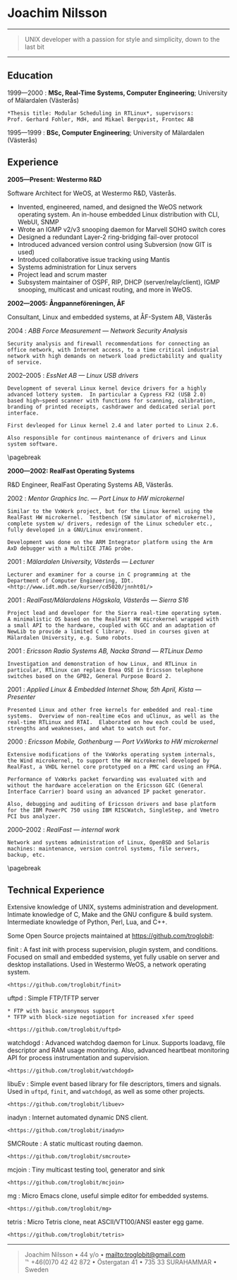 Joachim Nilsson
===============

----

> UNIX developer with a passion for style and simplicity, down to the last bit

----

Education
---------

1999—2000
:   **MSc, Real-Time Systems, Computer Engineering**;  University
    of Mälardalen (Västerås)

    *Thesis title: Modular Scheduling in RTLinux*, supervisors:
    Prof. Gerhard Fohler, MdH, and Mikael Bergqvist, Frontec AB

1995—1999
:   **BSc, Computer Engineering**; University of Mälardalen (Västerås)


Experience
----------

**2005—Present: Westermo R&D**

Software Architect for WeOS, at Westermo R&D, Västerås.

* Invented, engineered, named, and designed the WeOS network operating
  system.  An in-house embedded Linux distribution with CLI, WebUI, SNMP
* Wrote an IGMP v2/v3 snooping daemon for Marvell SOHO switch cores
* Designed a redundant Layer-2 ring-bridging fail-over protocol
* Introduced advanced version control using Subversion (now GIT is used)
* Introduced collaborative issue tracking using Mantis
* Systems administration for Linux servers
* Project lead and scrum master
* Subsystem maintainer of OSPF, RIP, DHCP (server/relay/client), IGMP
  snooping, multicast and unicast routing, and more in WeOS.

**2002—2005: Ångpanneföreningen, ÅF**

Consultant, Linux and embedded systems, at ÅF-System AB, Västerås

2004
:   *ABB Force Measurement — Network Security Analysis*

    Security analysis and firewall recommendations for connecting an
	office network, with Internet access, to a time critical industrial
	network with high demands on network load predictability and quality
	of service.

2002–2005
:   *EssNet AB — Linux USB drivers*

    Development of several Linux kernel device drivers for a highly
    advanced lottery system.  In particular a Cypress FX2 (USB 2.0)
    based high–speed scanner with functions for scanning, calibration,
    branding of printed receipts, cashdrawer and dedicated serial port
    interface.

    First devleoped for Linux kernel 2.4 and later ported to Linux 2.6.
  
    Also responsible for continous maintenance of drivers and Linux
    system software.

\pagebreak

**2000—2002: RealFast Operating Systems**

R&D Engineer, RealFast Operating Systems AB, Västerås.

2002
:   *Mentor Graphics Inc. — Port Linux to HW microkernel*

    Similar to the VxWork project, but for the Linux kernel using the
    RealFast HW microkernel.  Testbench (SW simulator of microkernel),
    complete system w/ drivers, redesign of the Linux scheduler etc.,
    fully developed in a GNU/Linux environment.
    
    Development was done on the ARM Integrator platform using the Arm
    AxD debugger with a MultiICE JTAG probe.

2001
:   *Mälardalen University, Västerås — Lecturer*

    Lecturer and examiner for a course in C programming at the
    Department of Computer Engineering, IDt.
    <http://www.idt.mdh.se/kurser/cd5020/jnnht01/>

2001
:   *RealFast/Mälardalens Högskola, Västerås — Sierra S16*

    Project lead and developer for the Sierra real-time operating sytem.
    A minimalistic OS based on the RealFast HW microkernel wrapped with
    a small API to the hardware, coupled with GCC and an adaptation of
    NewLib to provide a limited C library.  Used in courses given at
    Mälardalen University, e.g. Sumo robots.

2001
:   *Ericsson Radio Systems AB, Nacka Strand — RTLinux Demo*

    Investigation and demonstration of how Linux, and RTLinux in
	particular, RTLinux can replace Enea OSE in Ericsson telephone
	switches based on the GPB2, General Purpose Board 2.

2001
:   *Applied Linux & Embedded Internet Show, 5th April, Kista — Presenter*

    Presented Linux and other free kernels for embedded and real-time
    systems.  Overview of non-realtime eCos and uClinux, as well as the
    real-time RTLinux and RTAI.  Elaborated on how each could be used,
    strengths and weaknesses, and what to watch out for.

2000
:   *Ericsson Mobile, Gothenburg — Port VxWorks to HW microkernel*

    Extensive modifications of the VxWorks operating system internals,
    the Wind microkernel, to support the HW microkernel developed by
    RealFast, a VHDL kernel core prototyped on a PMC card using an FPGA.
  
    Performance of VxWorks packet forwarding was evaluated with and
	without the hardware acceleration on the Ericsson GIC (General
	Interface Carrier) board using an advanced IP packet generator.
  
    Also, debugging and auditing of Ericsson drivers and base platform
    for the IBM PowerPC 750 using IBM RISCWatch, SingleStep, and Vmetro
    PCI bus analyzer.

2000–2002
:   *RealFast — internal work*

    Network and systems administration of Linux, OpenBSD and Solaris
    machines: maintenance, version control systems, file servers,
    backup, etc.

\pagebreak

Technical Experience
--------------------

Extensive knowledge of UNIX, systems administration and development.
Intimate knowledge of C, Make and the GNU configure & build system.
Intermediate knowledge of Python, Perl, Lua, and C++.

Some Open Source projects maintained at <https://github.com/troglobit>:

finit
:   A fast init with process supervision, plugin system, and conditions.
    Focused on small and embedded systems, yet fully usable on server
    and desktop installations.  Used in Westermo WeOS, a network
    operating system.
    
    <https://github.com/troglobit/finit>

uftpd
:   Simple FTP/TFTP server

    * FTP with basic anonymous support
    * TFTP with block-size negotiation for increased xfer speed

    <https://github.com/troglobit/uftpd>

watchdogd
:   Advanced watchdog daemon for Linux.  Supports loadavg, file descriptor
    and RAM usage monitoring.  Also, advanced heartbeat monitoring API for
    process instrumentation and supervision.

    <https://github.com/troglobit/watchdogd>

libuEv
:   Simple event based library for file descriptors, timers and signals.
    Used in `uftpd`, `finit`, and `watchdogd`, as well as some other
    projects.

    <https://github.com/troglobit/libuev>

inadyn
:   Internet automated dynamic DNS client.

    <https://github.com/troglobit/inadyn>

SMCRoute
:   A static multicast routing daemon.

    <https://github.com/troglobit/smcroute>

mcjoin
:   Tiny multicast testing tool, generator and sink

    <https://github.com/troglobit/mcjoin>

mg
:   Micro Emacs clone, useful simple editor for embedded systems.

    <https://github.com/troglobit/mg>

tetris
:   Micro Tetris clone, neat ASCII/VT100/ANSI easter egg game.

    <https://github.com/troglobit/tetris>

----

> Joachim Nilsson • 44 y/o • <mailto:troglobit@gmail.com>  
> ℡ +46(0)70 42 42 872 • Östergatan 41 • 735 33 SURAHAMMAR • Sweden

